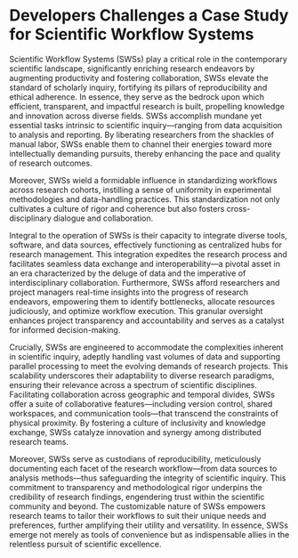 # Developers Challenges a Case Study for Scientific Workflow Systems

Scientific Workflow Systems (SWSs) play a critical role in the contemporary scientific landscape, significantly enriching research endeavors by augmenting productivity and fostering collaboration, SWSs elevate the standard of scholarly inquiry, fortifying its pillars of reproducibility and ethical adherence. In essence, they serve as the bedrock upon which efficient, transparent, and impactful research is built, propelling knowledge and innovation across diverse fields. SWSs accomplish mundane yet essential tasks intrinsic to scientific inquiry—ranging from data acquisition to analysis and reporting. By liberating researchers from the shackles of manual labor, SWSs enable them to channel their energies toward more intellectually demanding pursuits, thereby enhancing the pace and quality of research outcomes.

Moreover, SWSs wield a formidable influence in standardizing workflows across research cohorts, instilling a sense of uniformity in experimental methodologies and data-handling practices. This standardization not only cultivates a culture of rigor and coherence but also fosters cross-disciplinary dialogue and collaboration.

Integral to the operation of SWSs is their capacity to integrate diverse tools, software, and data sources, effectively functioning as centralized hubs for research management. This integration expedites the research process and facilitates seamless data exchange and interoperability—a pivotal asset in an era characterized by the deluge of data and the imperative of interdisciplinary collaboration. Furthermore, SWSs afford researchers and project managers real-time insights into the progress of research endeavors, empowering them to identify bottlenecks, allocate resources judiciously, and optimize workflow execution. This granular oversight enhances project transparency and accountability and serves as a catalyst for informed decision-making.

Crucially, SWSs are engineered to accommodate the complexities inherent in scientific inquiry, adeptly handling vast volumes of data and supporting parallel processing to meet the evolving demands of research projects. This scalability underscores their adaptability to diverse research paradigms, ensuring their relevance across a spectrum of scientific disciplines. Facilitating collaboration across geographic and temporal divides, SWSs offer a suite of collaborative features—including version control, shared workspaces, and communication tools—that transcend the constraints of physical proximity. By fostering a culture of inclusivity and knowledge exchange, SWSs catalyze innovation and synergy among distributed research teams.

Moreover, SWSs serve as custodians of reproducibility, meticulously documenting each facet of the research workflow—from data sources to analysis methods—thus safeguarding the integrity of scientific inquiry. This commitment to transparency and methodological rigor underpins the credibility of research findings, engendering trust within the scientific community and beyond. The customizable nature of SWSs empowers research teams to tailor their workflows to suit their unique needs and preferences, further amplifying their utility and versatility. In essence, SWSs emerge not merely as tools of convenience but as indispensable allies in the relentless pursuit of scientific excellence.


